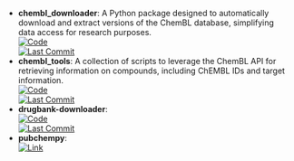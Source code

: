 - **chembl_downloader**: A Python package designed to automatically download and extract versions of the ChemBL database, simplifying data access for research purposes.  
	[![Code](https://img.shields.io/github/stars/cthoyt/chembl-downloader?style=for-the-badge&logo=github)](https://github.com/cthoyt/chembl-downloader)  
	[![Last Commit](https://img.shields.io/github/last-commit/cthoyt/chembl-downloader?style=for-the-badge&logo=github)](https://github.com/cthoyt/chembl-downloader)  
- **chembl_tools**: A collection of scripts to leverage the ChemBL API for retrieving information on compounds, including ChEMBL IDs and target information.  
	[![Code](https://img.shields.io/github/stars/mgalardini/chembl_tools?style=for-the-badge&logo=github)](https://github.com/mgalardini/chembl_tools)  
	[![Last Commit](https://img.shields.io/github/last-commit/mgalardini/chembl_tools?style=for-the-badge&logo=github)](https://github.com/mgalardini/chembl_tools)  
- **drugbank-downloader**:   
	[![Code](https://img.shields.io/github/stars/cthoyt/drugbank_downloader?style=for-the-badge&logo=github)](https://github.com/cthoyt/drugbank_downloader)  
	[![Last Commit](https://img.shields.io/github/last-commit/cthoyt/drugbank_downloader?style=for-the-badge&logo=github)](https://github.com/cthoyt/drugbank_downloader)  
- **pubchempy**:   
	[![Link](https://img.shields.io/badge/Link-online-brightgreen?style=for-the-badge&logo=cachet&logoColor=65FF8F)](http://pubchempy.readthedocs.io/en/latest/)  
